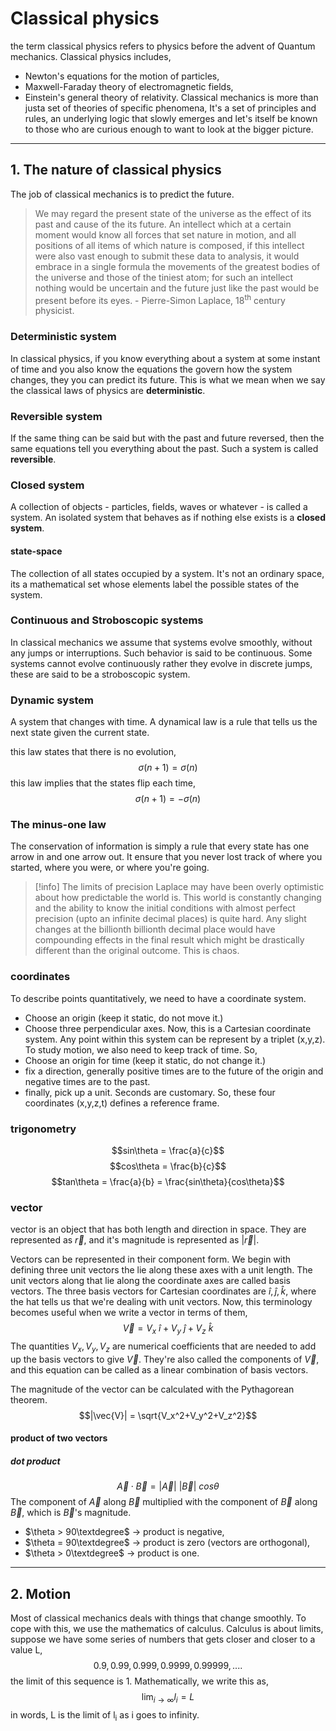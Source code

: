# Classical physics
the term classical physics refers to physics before the advent of Quantum mechanics.
Classical physics includes,
- Newton's equations for the motion of particles,
- Maxwell-Faraday theory of electromagnetic fields,
- Einstein's general theory of relativity.
Classical mechanics is more than justa set of theories of specific phenomena, It's a set of principles and rules, an underlying logic that slowly emerges and let's itself be known to those who are curious enough to want to look at the bigger picture.
***
## 1. The nature of classical physics
The job of classical mechanics is to predict the future.
> We may regard the present state of the universe as the effect of its past and cause of the its future. An intellect which at a certain moment would know all forces that set nature in motion, and all positions of all items of which nature is composed, if this intellect were also vast enough to submit these data to analysis, it would embrace in a single formula the movements of the greatest bodies of the universe and those of the tiniest atom; for such an intellect nothing would be uncertain and the future just like the past would be present before its eyes.
\- Pierre-Simon Laplace, 18<sup>th</sup> century physicist.
### Deterministic system
In classical physics, if you know everything about a system at some instant of time and you also know the equations the govern how the system changes, they you can predict its future. This is what we mean when we say the classical laws of physics are **deterministic**.
### Reversible system
If the same thing can be said but with the past and future reversed, then the same equations tell you everything about the past. Such a system is called **reversible**.
### Closed system
A collection of objects - particles, fields, waves or whatever - is called a system. An isolated system that behaves as if nothing else exists is a **closed system**.
#### state-space
The collection of all states occupied by a system. It's not an ordinary space, its a mathematical set whose elements label the possible states of the system.
### Continuous and Stroboscopic systems
In classical mechanics we assume that systems evolve smoothly, without any jumps or interruptions. Such behavior is said to be continuous. Some systems cannot evolve continuously rather they evolve in discrete jumps, these are said to be a stroboscopic system.
### Dynamic system
A system that changes with time. A dynamical law is a rule that tells us the next state given the current state.

this law states that there is no evolution,
$$ \sigma(n+1) = \sigma(n)$$
this law implies that the states flip each time,
$$\sigma(n+1) = -\sigma(n)$$
### The minus-one law
The conservation of information is simply a rule that every state has one arrow in and one arrow out. It ensure that you never lost track of where you started, where you were, or where you're going.

>[!info] The limits of precision
>	Laplace may have been overly optimistic about how predictable the world is. This world is constantly changing and the ability to know the initial conditions with almost perfect precision (upto an infinite decimal places) is quite hard. Any slight changes at the billionth billionth decimal place would have compounding effects in the final result which might be drastically different than the original outcome. This is chaos.
### coordinates
To describe points quantitatively, we need to have a coordinate system.
- Choose an origin (keep it static, do not move it.)
- Choose three perpendicular axes.
Now, this is a Cartesian coordinate system. Any point within this system can be represent by a triplet (x,y,z).
To study motion, we also need to keep track of time. So,
- Choose an origin for time (keep it static, do not change it.)
- fix a direction, generally positive times are to the future of the origin and negative times are to the past.
- finally, pick up a unit. Seconds are customary.
So, these four coordinates (x,y,z,t) defines a reference frame.
### trigonometry
$$sin\theta = \frac{a}{c}$$
$$cos\theta = \frac{b}{c}$$
$$tan\theta = \frac{a}{b} = \frac{sin\theta}{cos\theta}$$
### vector
vector is an object that has both length and direction in space.
They are represented as $\vec{r}$, and it's magnitude is represented as $|\vec{r}|$.

Vectors can be represented in their component form. We begin with defining three unit vectors the lie along these axes with a unit length. The unit vectors along that lie along the coordinate axes are called basis vectors.
The three basis vectors for Cartesian coordinates are $\hat{i},\hat{j},\hat{k}$, where the hat tells us that we're dealing with unit vectors. Now, this terminology becomes useful when we write a vector in terms of them,
$$\vec{V} = V_x\ \hat{i}+ V_y\ \hat{j}+V_z\ \hat{k}$$
The quantities $V_x,V_y,V_z$ are numerical coefficients that are needed to add up the basis vectors to give $\vec{V}$. They're also called the components of $\vec{V}$, and this equation can be called as a linear combination of basis vectors.

The magnitude of the vector can be calculated with the Pythagorean theorem.
$$|\vec{V}| = \sqrt{V_x^2+V_y^2+V_z^2}$$
#### product of two vectors
##### dot product
$$\vec{A} \cdot \vec{B} = |\vec{A}|\ |\vec{B}|\ cos\theta$$
The component of $\vec{A}$ along $\vec{B}$ multiplied with the component of $\vec{B}$ along $\vec{B}$, which is $\vec{B}$'s magnitude.
- $\theta > 90\textdegree$ -> product is negative,
- $\theta = 90\textdegree$ -> product is zero (vectors are orthogonal),
- $\theta > 0\textdegree$ -> product is one.
***
## 2. Motion
Most of classical mechanics deals with things that change smoothly. To cope with this, we use the mathematics of calculus. 
Calculus is about limits, suppose we have some series of numbers that gets closer and closer to a value L,
$$0.9, 0.99,0.999,0.9999, 0.99999, ....$$
the limit of this sequence is 1. Mathematically, we write this as,
$$\lim_{i\to\infty}l_i = L$$
in words, L is the limit of l<sub>i</sub> as i goes to infinity.
